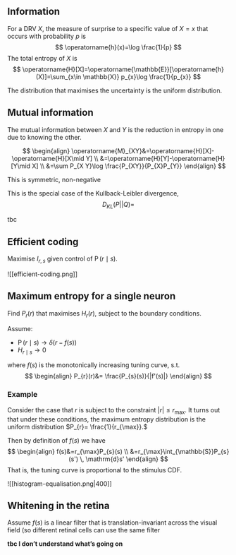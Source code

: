 ## Information

For a $\mathrm{DRV}$ $X,$ the measure of surprise to a specific value of $X=x$  that occurs with probability $p$ is
$$
\operatorname{h}(x)=\log \frac{1}{p}
$$
The total entropy of $X$ is
$$
\operatorname{H}[X]=\operatorname{\mathbb{E}}[\operatorname{h}(X)]=\sum_{x\in \mathbb{X}} p_{x}\log \frac{1}{p_{x}}
$$

The distribution that maximises the uncertainty is the uniform distribution.

## Mutual information

The mutual information between $X$ and $Y$ is the reduction in entropy in one due to knowing the other.

$$
\begin{align}
\operatorname{M}_{XY}&=\operatorname{H}[X]-\operatorname{H}[X\mid Y] \\
&=\operatorname{H}[Y]-\operatorname{H}[Y\mid X] \\
&=\sum P_{X Y}\log \frac{P_{XY}}{P_{X}P_{Y}} 
 \end{align}
$$

This is symmetric, non-negative

This is the special case of the Kullback-Leibler divergence,
$$
D_{KL}(P\mathrel{||}Q)=
$$



tbc

## Efficient coding

Maximise $I_{r,s}$ given control of $\operatorname{P}(r\mid s).$

![[efficient-coding.png]]

## Maximum entropy for a single neuron

Find $P_{r}(r)$ that maximises $H_{r}(r),$ subject to the boundary conditions.

Assume:
- $\operatorname{P}(r\mid s)\to\delta(r-f(s))$
-  $H_{r\mid s}\to0$ 

where $f(s)$ is the monotonically increasing tuning curve, s.t.
$$
\begin{align}
P_{r}(r)&= \frac{P_{s}(s)}{|f'(s)|}
 \end{align}
$$
### Example
Consider the case that $r$ is subject to the constraint $|r|\leq r_{\max}.$ It turns out that under these conditions, the maximum entropy distribution is the uniform distribution $P_{r}= \frac{1}{r_{\max}}.$

Then by definition of $f(s)$ we have 
$$
\begin{align}
f(s)&=r_{\max}P_{s}(s) \\
&=r_{\max}\int_{\mathbb{S}}P_{s}(s')  \, \mathrm{d}s' 
 \end{align}
$$
That is, the tuning curve is proportional to the stimulus CDF.

![[histogram-equalisation.png|400]]

## Whitening in the retina

Assume $f(s)$ is a linear filter that is translation-invariant across the visual field (so different retinal cells can use the same filter

**tbc I don’t understand what’s going on**